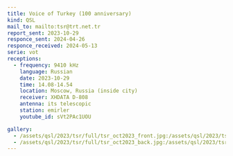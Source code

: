 ```yaml
---
title: Voice of Turkey (100 anniversary)
kind: QSL
mail_to: mailto:tsr@trt.net.tr
report_sent: 2023-10-29
responce_sent: 2024-04-26
responce_received: 2024-05-13
serie: vot
receptions:
  - frequency: 9410 kHz
    language: Russian
    date: 2023-10-29
    time: 14.08-14.54
    location: Moscow, Russia (inside city)
    receiver: XHDATA D-808
    antenna: its telescopic
    station: emirler
    youtube_id: sVt2PAc1UOU

gallery:
  - /assets/qsl/2023/tsr/full/tsr_oct2023_front.jpg:/assets/qsl/2023/tsr/small/tsr_oct2023_front.jpg
  - /assets/qsl/2023/tsr/full/tsr_oct2023_back.jpg:/assets/qsl/2023/tsr/small/tsr_oct2023_back.jpg
---
```

